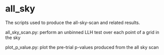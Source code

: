 # all_sky

The scripts used to produce the all-sky-scan and related results.

all_sky_scan.py:  perform an unbinned LLH test over each point of a grid in the sky

plot_p_value.py:  plot the pre-trial p-values produced from the all sky scan
